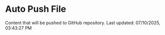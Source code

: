 # Auto Push File

Content that will be pushed to GitHub repository.
Last updated: 07/10/2025, 03:43:27 PM